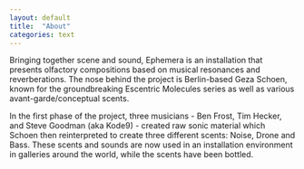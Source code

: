 ```yaml
---
layout: default
title:  "About"
categories: text
---
```


Bringing together scene and sound, Ephemera is an installation that presents olfactory compositions based on musical resonances and reverberations. The nose behind the project is Berlin-based Geza Schoen, known for the groundbreaking Escentric Molecules series as well as various avant-garde/conceptual scents.  


In the first phase of the project, three musicians - Ben Frost, Tim Hecker, and Steve Goodman (aka Kode9) - created raw sonic material which Schoen then reinterpreted to create three different scents: Noise, Drone and Bass.
These scents and sounds are now used in an installation environment in galleries around the world, while the scents have been bottled.